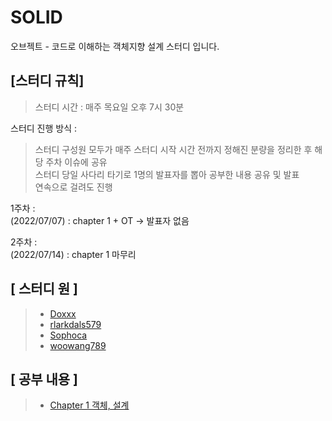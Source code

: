 # SOLID
오브젝트 - 코드로 이해하는 객체지향 설계 스터디 입니다.
## [스터디 규칙]
> 스터디 시간 : 매주 목요일 오후 7시 30분

스터디 진행 방식 :

> 스터디 구성원 모두가 매주 스터디 시작 시간 전까지 정해진 분량을 정리한 후 해당 주차 이슈에 공유<br>
> 스터디 당일 사다리 타기로 1명의 발표자를 뽑아 공부한 내용 공유 및 발표<br>
> 연속으로 걸려도 진행

1주차 : <br>
(2022/07/07) : chapter 1 + OT -> 발표자 없음

2주차 : <br>
(2022/07/14) : chapter 1 마무리

## [ 스터디 원 ]
> - [Doxxx](https://github.com/doxxx93)
> - [rlarkdals579](https://github.com/rlarkdals579)
> - [Sophoca](https://github.com/Sophoca)
> - [woowang789](https://github.com/woowang789)

## [ 공부 내용 ]
> - [Chapter 1 객체, 설계](https://github.com/likelion-backendschool/SOLID/issues/1)


